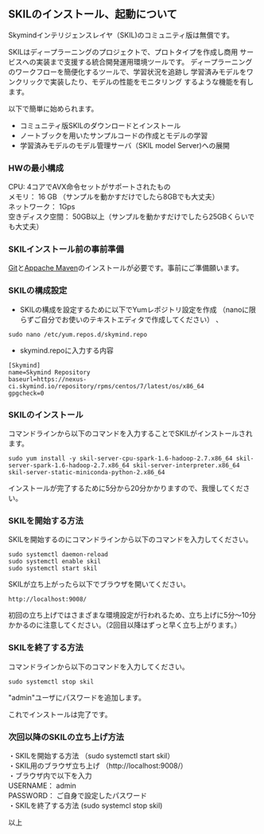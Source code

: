 ## SKILのインストール、起動について

Skymindインテリジェンスレイヤ（SKIL)のコミュニティ版は無償です。

SKILはディープラーニングのプロジェクトで、プロトタイプを作成し商用
サービスへの実装まで支援する統合開発運用環境ツールです。
ディープラーニングのワークフローを簡便化するツールで、学習状況を追跡し
学習済みモデルをワンクリックで実装したり、モデルの性能をモニタリング
するような機能を有します。

以下で簡単に始められます。

  - コミュニティ版SKILのダウンロードとインストール
  - ノートブックを用いたサンプルコードの作成とモデルの学習
  - 学習済みモデルのモデル管理サーバ（SKIL model Server)への展開

### HWの最小構成

  CPU: 4コアでAVX命令セットがサポートされたもの<br>
  メモリ： 16 GB （サンプルを動かすだけでしたら8GBでも大丈夫）<br>
  ネットワーク： 1Gps<br>
  空きディスク空間：  50GB以上（サンプルを動かすだけでしたら25GBくらいでも大丈夫）<br>

### SKILインストール前の事前準備
  <a href="https://git-scm.com/book/en/v2/Getting-Started-Installing-Git#Installing-on-Linux">Git</a>と<a href="https://maven.apache.org/install.html">Appache Maven</a>のインストールが必要です。事前にご準備願います。

### SKILの構成設定
  - SKILの構成を設定するために以下でYumレポジトリ設定を作成
    （nanoに限らずご自分でお使いのテキストエディタで作成してください）
、
```
sudo nano /etc/yum.repos.d/skymind.repo
```

  - skymind.repoに入力する内容

```
[Skymind]
name=Skymind Repository
baseurl=https://nexus-ci.skymind.io/repository/rpms/centos/7/latest/os/x86_64
gpgcheck=0
```

### SKILのインストール
  コマンドラインから以下のコマンドを入力することでSKILがインストールされます。

```
sudo yum install -y skil-server-cpu-spark-1.6-hadoop-2.7.x86_64 skil-server-spark-1.6-hadoop-2.7.x86_64 skil-server-interpreter.x86_64 skil-server-static-miniconda-python-2.x86_64
```

インストールが完了するために5分から20分かかりますので、我慢してください。

### SKILを開始する方法

  SKILを開始するのにコマンドラインから以下のコマンドを入力してください。

```
sudo systemctl daemon-reload
sudo systemctl enable skil
sudo systemctl start skil
```

SKILが立ち上がったら以下でブラウザを開いてください。

```
http://localhost:9008/
```

初回の立ち上げではさまざまな環境設定が行われるため、立ち上げに5分〜10分
かかるのに注意してください。（2回目以降はずっと早く立ち上がります。）

### SKILを終了する方法
  コマンドラインから以下のコマンドを入力してください。

```
sudo systemctl stop skil
```

"admin"ユーザにパスワードを追加します。

これでインストールは完了です。

### 次回以降のSKILの立ち上げ方法

・SKILを開始する方法   （sudo systemctl start skil）<br>
・SKIL用のブラウザ立ち上げ （http://localhost:9008/）<br>
・ブラウザ内で以下を入力<br>
   USERNAME： admin<br>
   PASSWORD： ご自身で設定したパスワード<br>
・SKILを終了する方法    (sudo systemcl stop skil)<br>

以上
